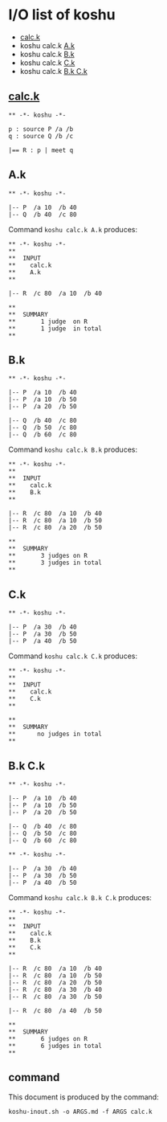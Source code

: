 # I/O list of koshu

- [calc.k](#calck)
- koshu calc.k [A.k](#ak)
- koshu calc.k [B.k](#bk)
- koshu calc.k [C.k](#ck)
- koshu calc.k [B.k C.k](#bk-ck)



## [calc.k](calc.k)

```
** -*- koshu -*-

p : source P /a /b
q : source Q /b /c

|== R : p | meet q

```



## A.k

```
** -*- koshu -*-

|-- P  /a 10  /b 40
|-- Q  /b 40  /c 80

```

Command `koshu calc.k A.k` produces:

```
** -*- koshu -*-
**
**  INPUT
**    calc.k
**    A.k
**

|-- R  /c 80  /a 10  /b 40

**
**  SUMMARY
**       1 judge  on R
**       1 judge  in total
**
```



## B.k

```
** -*- koshu -*-

|-- P  /a 10  /b 40
|-- P  /a 10  /b 50
|-- P  /a 20  /b 50

|-- Q  /b 40  /c 80
|-- Q  /b 50  /c 80
|-- Q  /b 60  /c 80

```

Command `koshu calc.k B.k` produces:

```
** -*- koshu -*-
**
**  INPUT
**    calc.k
**    B.k
**

|-- R  /c 80  /a 10  /b 40
|-- R  /c 80  /a 10  /b 50
|-- R  /c 80  /a 20  /b 50

**
**  SUMMARY
**       3 judges on R
**       3 judges in total
**
```



## C.k

```
** -*- koshu -*-

|-- P  /a 30  /b 40
|-- P  /a 30  /b 50
|-- P  /a 40  /b 50

```

Command `koshu calc.k C.k` produces:

```
** -*- koshu -*-
**
**  INPUT
**    calc.k
**    C.k
**

**
**  SUMMARY
**      no judges in total
**
```



## B.k C.k

```
** -*- koshu -*-

|-- P  /a 10  /b 40
|-- P  /a 10  /b 50
|-- P  /a 20  /b 50

|-- Q  /b 40  /c 80
|-- Q  /b 50  /c 80
|-- Q  /b 60  /c 80

```
```
** -*- koshu -*-

|-- P  /a 30  /b 40
|-- P  /a 30  /b 50
|-- P  /a 40  /b 50

```

Command `koshu calc.k B.k C.k` produces:

```
** -*- koshu -*-
**
**  INPUT
**    calc.k
**    B.k
**    C.k
**

|-- R  /c 80  /a 10  /b 40
|-- R  /c 80  /a 10  /b 50
|-- R  /c 80  /a 20  /b 50
|-- R  /c 80  /a 30  /b 40
|-- R  /c 80  /a 30  /b 50

|-- R  /c 80  /a 40  /b 50

**
**  SUMMARY
**       6 judges on R
**       6 judges in total
**
```



## command

This document is produced by the command:

```
koshu-inout.sh -o ARGS.md -f ARGS calc.k
```
